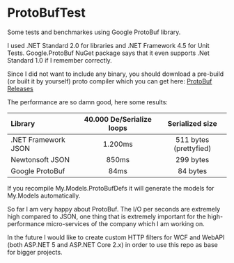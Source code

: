 # ProtoBufTest
Some tests and benchmarkes using Google ProtoBuf library.

I used .NET Standard 2.0 for libraries and .NET Framework 4.5 for Unit Tests. Google.ProtoBuf NuGet package says that it even supports .Net Standard 1.0 if I remember correctly.

Since I did not want to include any binary, you should download a pre-build (or built it by yourself) proto compiler which you can get here:
[ProtoBuf Releases](https://github.com/google/protobuf/releases "ProtoBuf Releases")

The performance are so damn good, here some results:

| Library             | 40.000 De/Serialize loops  | Serialized size        |
|:------------------- |:--------------------------:|:----------------------:|
| .NET Framework JSON | 1.200ms                    | 511 bytes (prettyfied) |
| Newtonsoft JSON     | 850ms                      | 299 bytes              |
| Google ProtoBuf     | 84ms                       | 84 bytes               |

If you recompile My.Models.ProtoBufDefs it will generate the models for My.Models automatically.

So far I am very happy about ProtoBuf. The I/O per seconds are extremely high compared to JSON, one thing that is extremely important for the high-performance micro-services of the company which I am working on.

In the future I would like to create custom HTTP filters for WCF and WebAPI (both ASP.NET 5 and ASP.NET Core 2.x) in order to use this repo as base for bigger projects.
